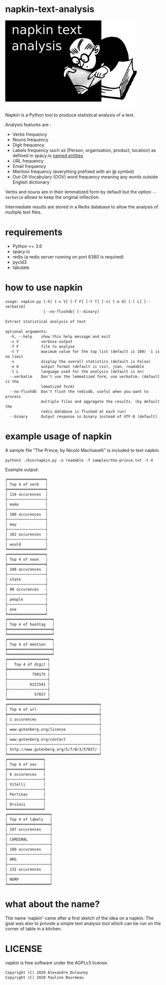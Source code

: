 # napkin-text-analysis

![napkin text analysis - logo](./logo/logo.png)

Napkin is a Python tool to produce statistical analysis of a text.

Analysis features are :

- Verbs frequency
- Nouns frequency
- Digit frequency
- Labels frequency such as (Person, organisation, product, location) as defined in spacy.io [named entities](https://spacy.io/api/annotation#named-entities)
- URL frequency
- Email frequency
- Mention frequency (everything prefixed with an @ symbol)
- Out-Of-Vocabulary (OOV) word frequency meaning any words outside English dictionary

Verbs and nouns are in their lemmatized form by default but the option `--verbatim` allows to keep the original inflection.

Intermediate results are stored in a Redis database to allow the analysis of multiple text files.

# requirements

- Python >= 3.6
- spacy.io
- redis (a redis server running on port 6380 is required)
- pycld3
- tabulate

# how to use napkin

~~~~
usage: napkin.py [-h] [-v V] [-f F] [-t T] [-s] [-o O] [-l L] [--verbatim]
                 [--no-flushdb] [--binary]

Extract statistical analysis of text

optional arguments:
  -h, --help    show this help message and exit
  -v V          verbose output
  -f F          file to analyse
  -t T          maximum value for the top list (default is 100) -1 is no limit
  -s            display the overall statistics (default is False)
  -o O          output format (default is csv), json, readable
  -l L          language used for the analysis (default is en)
  --verbatim    Don't use the lemmatized form, use verbatim. (default is the
                lematized form)
  --no-flushdb  Don't flush the redisdb, useful when you want to process
                multiple files and aggregate the results. (by default the
                redis database is flushed at each run)
  --binary      Output response in binary instead of UTF-8 (default)
~~~~

# example usage of napkin

A sample file "The Prince, by Nicoló Machiavelli" is included to test napkin.

`python3 ./bin/napkin.py -o readable -f samples/the-prince.txt -t 4`

Example output:

~~~~
╒═════════════════╕
│ Top 4 of verb   │
╞═════════════════╡
│ 116 occurences  │
├─────────────────┤
│ make            │
├─────────────────┤
│ 106 occurences  │
├─────────────────┤
│ may             │
├─────────────────┤
│ 102 occurences  │
├─────────────────┤
│ would           │
╘═════════════════╛
╒═════════════════╕
│ Top 4 of noun   │
╞═════════════════╡
│ 108 occurences  │
├─────────────────┤
│ state           │
├─────────────────┤
│ 90 occurences   │
├─────────────────┤
│ people          │
├─────────────────┤
│ one             │
╘═════════════════╛
╒════════════════════╕
│ Top 4 of hashtag   │
╞════════════════════╡
╘════════════════════╛
╒════════════════════╕
│ Top 4 of mention   │
╞════════════════════╡
╘════════════════════╛
╒══════════════════╕
│   Top 4 of digit │
╞══════════════════╡
│           750175 │
├──────────────────┤
│          6221541 │
├──────────────────┤
│            57037 │
╘══════════════════╛
╒═════════════════════════════════════════╕
│ Top 4 of url                            │
╞═════════════════════════════════════════╡
│ 1 occurences                            │
├─────────────────────────────────────────┤
│ www.gutenberg.org/license               │
├─────────────────────────────────────────┤
│ www.gutenberg.org/contact               │
├─────────────────────────────────────────┤
│ http://www.gutenberg.org/5/7/0/3/57037/ │
╘═════════════════════════════════════════╛
╒════════════════╕
│ Top 4 of oov   │
╞════════════════╡
│ 6 occurences   │
├────────────────┤
│ Vitelli        │
├────────────────┤
│ Pertinax       │
├────────────────┤
│ Orsinis        │
╘════════════════╛
╒═══════════════════╕
│ Top 4 of labels   │
╞═══════════════════╡
│ 197 occurences    │
├───────────────────┤
│ CARDINAL          │
├───────────────────┤
│ 189 occurences    │
├───────────────────┤
│ ORG               │
├───────────────────┤
│ 131 occurences    │
├───────────────────┤
│ NORP              │
╘═══════════════════╛
~~~~

# what about the name?

The name 'napkin' came after a first sketch of the idea on a napkin. The goal was also to provide a simple text analysis tool which can be run on the corner of table in a kitchen.

# LICENSE

napkin is free software under the AGPLv3 license.

~~~~
Copyright (C) 2020 Alexandre Dulaunoy
Copyright (C) 2020 Pauline Bourmeau
~~~~
